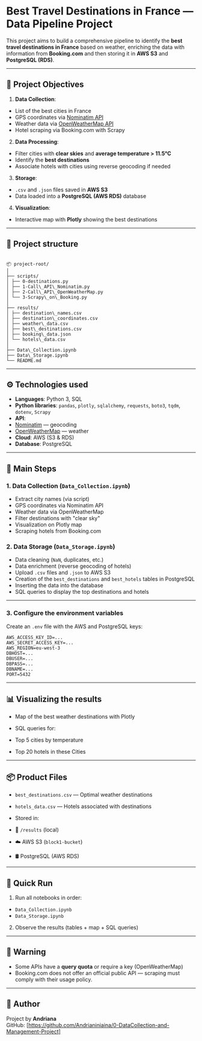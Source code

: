 # Best Travel Destinations in France — Data Pipeline Project

This project aims to build a comprehensive pipeline to identify the **best travel destinations in France** based on weather, enriching the data with information from **Booking.com** and then storing it in **AWS S3** and **PostgreSQL (RDS)**.

---

## 🧭 Project Objectives

1. **Data Collection**:
- List of the best cities in France
- GPS coordinates via [Nominatim API](https://nominatim.org/)
- Weather data via [OpenWeatherMap API](https://openweathermap.org/)
- Hotel scraping via Booking.com with Scrapy

2. **Data Processing**:
- Filter cities with **clear skies** and **average temperature > 11.5°C**
- Identify the **best destinations**
- Associate hotels with cities using reverse geocoding if needed

3. **Storage**:
- `.csv` and `.json` files saved in **AWS S3**
- Data loaded into a **PostgreSQL (AWS RDS)** database

4. **Visualization**:
- Interactive map with **Plotly** showing the best destinations

---

## 📁 Project structure

```

📦 project-root/
│
├── scripts/
│ ├── 0-destinations.py
│ ├── 1-Call\_API\_Nominatim.py
│ ├── 2-Call\_API\_OpenWeatherMap.py
│ └── 3-Scrapy\_on\_Booking.py
│
├── results/
│ ├── destination\_names.csv
│ ├── destination\_coordinates.csv
│ ├── weather\_data.csv
│ ├── best\_destinations.csv
│ ├── booking\_data.json
│ └── hotels\_data.csv
│
├── Data\_Collection.ipynb
├── Data\_Storage.ipynb
└── README.md

````

---

## ⚙️ Technologies used

- **Languages**: Python 3, SQL
- **Python libraries**: `pandas`, `plotly`, `sqlalchemy`, `requests`, `boto3`, `tqdm`, `dotenv`, `Scrapy`
- **API**: 
- [Nominatim](https://nominatim.org/) — geocoding
- [OpenWeatherMap](https://openweathermap.org/) — weather
- **Cloud**: AWS (S3 & RDS)
- **Database**: PostgreSQL

---

## 📝 Main Steps

### 1. Data Collection (`Data_Collection.ipynb`)
- Extract city names (via script)
- GPS coordinates via Nominatim API
- Weather data via OpenWeatherMap
- Filter destinations with "clear sky"
- Visualization on Plotly map
- Scraping hotels from Booking.com

### 2. Data Storage (`Data_Storage.ipynb`)
- Data cleaning (`NaN`, duplicates, etc.)
- Data enrichment (reverse geocoding of hotels)
- Upload `.csv` files and `.json` to AWS S3
- Creation of the `best_destinations` and `best_hotels` tables in PostgreSQL
- Inserting the data into the database
- SQL queries to display the top destinations and hotels

---

### 3. Configure the environment variables

Create an `.env` file with the AWS and PostgreSQL keys:

```
AWS_ACCESS_KEY_ID=...
AWS_SECRET_ACCESS_KEY=...
AWS_REGION=eu-west-3
DBHOST=...
DBUSER=...
DBPASS=...
DBNAME=...
PORT=5432
```

---

## 📊 Visualizing the results

* Map of the best weather destinations with Plotly
* SQL queries for:

* Top 5 cities by temperature
* Top 20 hotels in these Cities

---

## 📦 Product Files

* `best_destinations.csv` — Optimal weather destinations
* `hotels_data.csv` — Hotels associated with destinations
* Stored in:

* 📁 `/results` (local)
* ☁️ AWS S3 (`block1-bucket`)
* 🛢️ PostgreSQL (AWS RDS)

---

## 🚀 Quick Run

1. Run all notebooks in order:

* `Data_Collection.ipynb`
* `Data_Storage.ipynb`

2. Observe the results (tables + map + SQL queries)

---

## 📌 Warning

* Some APIs have a **query quota** or require a key (OpenWeatherMap)
* Booking.com does not offer an official public API — scraping must comply with their usage policy.

---

## 👤 Author

Project by **Andriana**  
GitHub: [https://github.com/Andrianiniaina/0-DataCollection-and-Management-Project]
